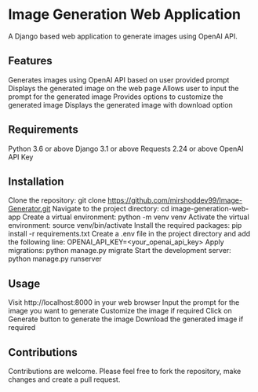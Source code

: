 # Image Generation Web Application

  A Django based web application to generate images using OpenAI API.

## Features

  Generates images using OpenAI API based on user provided prompt
  Displays the generated image on the web page
  Allows user to input the prompt for the generated image
  Provides options to customize the generated image
  Displays the generated image with download option
  
  
## Requirements

  Python 3.6 or above
  Django 3.1 or above
  Requests 2.24 or above
  OpenAI API Key
  
  
## Installation

  Clone the repository: git clone https://github.com/mirshoddev99/Image-Generator.git
  Navigate to the project directory: cd image-generation-web-app
  Create a virtual environment: python -m venv venv
  Activate the virtual environment: source venv/bin/activate
  Install the required packages: pip install -r requirements.txt
  Create a .env file in the project directory and add the following line: OPENAI_API_KEY=<your_openai_api_key>
  Apply migrations: python manage.py migrate
  Start the development server: python manage.py runserver


## Usage

Visit http://localhost:8000 in your web browser
Input the prompt for the image you want to generate
Customize the image if required
Click on Generate button to generate the image
Download the generated image if required

## Contributions
Contributions are welcome. Please feel free to fork the repository, make changes and create a pull request.
